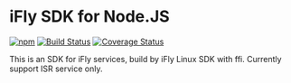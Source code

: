 # iFly SDK for Node.JS
[![npm](https://img.shields.io/npm/v/ifly-sdk.svg)](https://npm.taobao.org/package/ifly-sdk)
[![Build Status](https://travis-ci.org/jasonz93/ifly-sdk.svg?branch=master)](https://travis-ci.org/jasonz93/ifly-sdk)
[![Coverage Status](https://coveralls.io/repos/github/jasonz93/ifly-sdk/badge.svg?branch=master)](https://coveralls.io/github/jasonz93/ifly-sdk?branch=master)

This is an SDK for iFly services, build by iFly Linux SDK with ffi.
Currently support ISR service only.